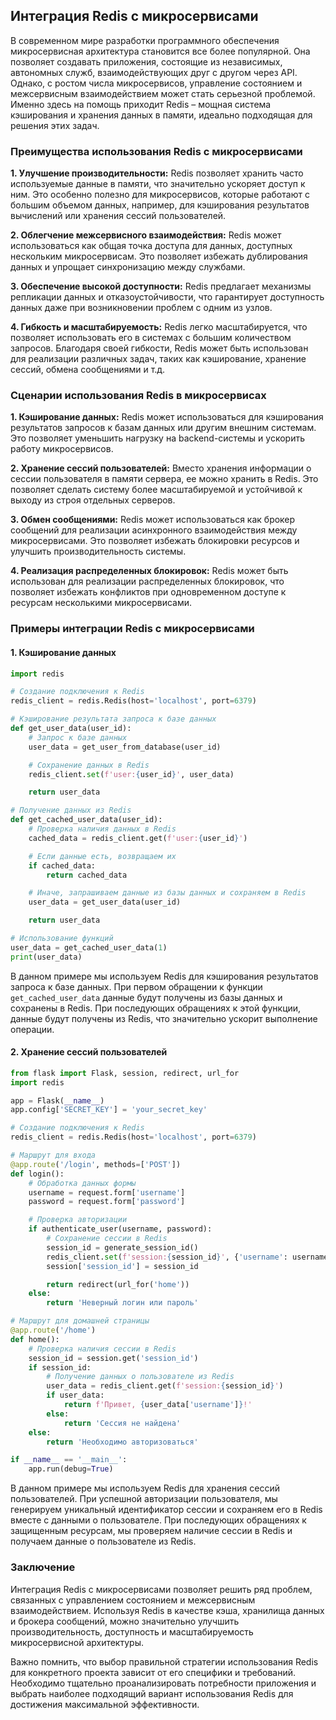 ## Интеграция Redis с микросервисами

В современном мире разработки программного обеспечения микросервисная архитектура становится все более популярной. Она позволяет создавать приложения, состоящие из независимых, автономных служб, взаимодействующих друг с другом через API. Однако, с ростом числа микросервисов, управление состоянием и межсервисным взаимодействием может стать серьезной проблемой. Именно здесь на помощь приходит Redis – мощная система кэширования и хранения данных в памяти, идеально подходящая для решения этих задач.

### Преимущества использования Redis с микросервисами

**1. Улучшение производительности:** Redis позволяет хранить часто используемые данные в памяти, что значительно ускоряет доступ к ним. Это особенно полезно для микросервисов, которые работают с большим объемом данных, например, для кэширования результатов вычислений или хранения сессий пользователей.

**2. Облегчение межсервисного взаимодействия:** Redis может использоваться как общая точка доступа для данных, доступных нескольким микросервисам. Это позволяет избежать дублирования данных и упрощает синхронизацию между службами.

**3. Обеспечение высокой доступности:** Redis предлагает механизмы репликации данных и отказоустойчивости, что гарантирует доступность данных даже при возникновении проблем с одним из узлов.

**4. Гибкость и масштабируемость:** Redis легко масштабируется, что позволяет использовать его в системах с большим количеством запросов. Благодаря своей гибкости, Redis может быть использован для реализации различных задач, таких как кэширование, хранение сессий, обмена сообщениями и т.д.

### Сценарии использования Redis в микросервисах

**1. Кэширование данных:** Redis может использоваться для кэширования результатов запросов к базам данных или другим внешним системам. Это позволяет уменьшить нагрузку на backend-системы и ускорить работу микросервисов.

**2. Хранение сессий пользователей:** Вместо хранения информации о сессии пользователя в памяти сервера, ее можно хранить в Redis. Это позволяет сделать систему более масштабируемой и устойчивой к выходу из строя отдельных серверов.

**3. Обмен сообщениями:** Redis может использоваться как брокер сообщений для реализации асинхронного взаимодействия между микросервисами. Это позволяет избежать блокировки ресурсов и улучшить производительность системы.

**4. Реализация распределенных блокировок:** Redis может быть использован для реализации распределенных блокировок, что позволяет избежать конфликтов при одновременном доступе к ресурсам несколькими микросервисами.

### Примеры интеграции Redis с микросервисами

#### **1. Кэширование данных**

```python
import redis

# Создание подключения к Redis
redis_client = redis.Redis(host='localhost', port=6379)

# Кэширование результата запроса к базе данных
def get_user_data(user_id):
    # Запрос к базе данных
    user_data = get_user_from_database(user_id)

    # Сохранение данных в Redis
    redis_client.set(f'user:{user_id}', user_data)

    return user_data

# Получение данных из Redis
def get_cached_user_data(user_id):
    # Проверка наличия данных в Redis
    cached_data = redis_client.get(f'user:{user_id}')

    # Если данные есть, возвращаем их
    if cached_data:
        return cached_data

    # Иначе, запрашиваем данные из базы данных и сохраняем в Redis
    user_data = get_user_data(user_id)

    return user_data

# Использование функций
user_data = get_cached_user_data(1)
print(user_data)
```

В данном примере мы используем Redis для кэширования результатов запроса к базе данных. При первом обращении к функции `get_cached_user_data` данные будут получены из базы данных и сохранены в Redis. При последующих обращениях к этой функции, данные будут получены из Redis, что значительно ускорит выполнение операции.

#### **2. Хранение сессий пользователей**

```python
from flask import Flask, session, redirect, url_for
import redis

app = Flask(__name__)
app.config['SECRET_KEY'] = 'your_secret_key'

# Создание подключения к Redis
redis_client = redis.Redis(host='localhost', port=6379)

# Маршрут для входа
@app.route('/login', methods=['POST'])
def login():
    # Обработка данных формы
    username = request.form['username']
    password = request.form['password']

    # Проверка авторизации
    if authenticate_user(username, password):
        # Сохранение сессии в Redis
        session_id = generate_session_id()
        redis_client.set(f'session:{session_id}', {'username': username})
        session['session_id'] = session_id

        return redirect(url_for('home'))
    else:
        return 'Неверный логин или пароль'

# Маршрут для домашней страницы
@app.route('/home')
def home():
    # Проверка наличия сессии в Redis
    session_id = session.get('session_id')
    if session_id:
        # Получение данных о пользователе из Redis
        user_data = redis_client.get(f'session:{session_id}')
        if user_data:
            return f'Привет, {user_data['username']}!'
        else:
            return 'Сессия не найдена'
    else:
        return 'Необходимо авторизоваться'

if __name__ == '__main__':
    app.run(debug=True)
```

В данном примере мы используем Redis для хранения сессий пользователей. При успешной авторизации пользователя, мы генерируем уникальный идентификатор сессии и сохраняем его в Redis вместе с данными о пользователе. При последующих обращениях к защищенным ресурсам, мы проверяем наличие сессии в Redis и получаем данные о пользователе из Redis.

### Заключение

Интеграция Redis с микросервисами позволяет решить ряд проблем, связанных с управлением состоянием и межсервисным взаимодействием. Используя Redis в качестве кэша, хранилища данных и брокера сообщений, можно значительно улучшить производительность, доступность и масштабируемость микросервисной архитектуры.  

Важно помнить, что выбор правильной стратегии использования Redis для конкретного проекта зависит от его специфики и требований. Необходимо тщательно проанализировать потребности приложения и выбрать наиболее подходящий вариант использования Redis для достижения максимальной эффективности.
